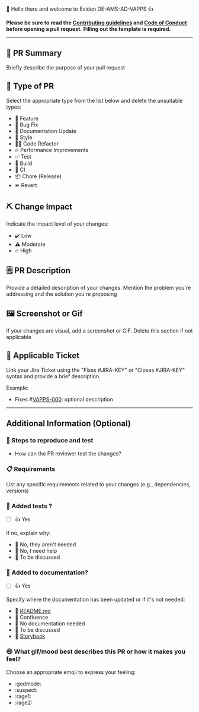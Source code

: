 👋 Hello there and welcome to Eviden DE-AMS-AD-VAPPS 👍

**Please be sure to read the [Contributing guidelines](CONTRIBUTING.md) and [Code of Conduct](CODE_OF_CONDUCT.md) before opening a pull request.**
**Filling out the template is required.**

---

## 📝 PR Summary

Briefly describe the purpose of your pull request

## 📌 Type of PR

Select the appropriate type from the list below and delete the unsuitable types:
- 🍕 Feature
- 🐛 Bug Fix
- 📝 Documentation Update
- 🎨 Style
- 🧑‍💻 Code Refactor
- 🔥 Performance Improvements
- ✅ Test
- 🤖 Build
- 🔁 CI
- 📦 Chore (Release)
- ⏩ Revert

## ⛏ Change Impact

Indicate the impact level of your changes:
- ✔️ Low
- ⚠️ Moderate
- 🔥 High

## 🗒️ PR Description

Provide a detailed description of your changes. Mention the problem you're addressing and the solution you're proposing

## 🖼️ Screenshot or Gif

If your changes are visual, add a screenshot or GIF. Delete this section if not applicable

## 🎫 Applicable Ticket

Link your Jira Ticket using the "Fixes #JIRA-KEY" or "Closes #JIRA-KEY" syntax and provide a brief description.

Example:

- Fixes #[VAPPS-000](https://jira.fsc.atos-services.net/projects/STCDEV/VAPPS-000): optional description

---

## Additional Information (Optional)

### 🧫 Steps to reproduce and test

- How can the PR reviewer test the changes?

<!--
Step1: Install ``npm install my-package --save-dev``
Step2: Run ``npm run test``
-->

### 📋 Requirements

List any specific requirements related to your changes (e.g., dependencies, versions)

<!--
- "@angular/animations": "^16.0.3"
-->

### 🧪 Added tests ?

- [ ] 👍 Yes

If no, explain why:
- 🙅 No, they aren't needed
- 🙋 No, I need help
- 💬 To be discussed

### 📘 Added to documentation?

- [ ] 👍 Yes

Specify where the documentation has been updated or if it's not needed:
- 📜 [README.md](README.md)
- 📓 Confluence
- 🙅 No documentation needed
- 💬 To be discussed
- 📕 [Storybook](https://storybook.js.org/)

### 😄 What gif/mood best describes this PR or how it makes you feel?

Choose an appropriate emoji to express your feeling:
- :godmode:
- :suspect:
- :rage1:
- :rage2:

<!-- https://chrome.google.com/webstore/detail/gifs-for-github/dkgjnpbipbdaoaadbdhpiokaemhlphep -->
